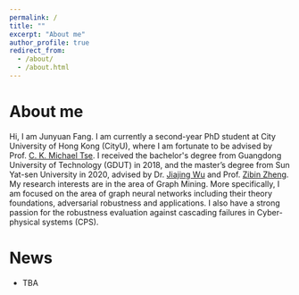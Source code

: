 ```yaml
---
permalink: /
title: ""
excerpt: "About me"
author_profile: true
redirect_from: 
  - /about/
  - /about.html
---
```




# About me

Hi, I am Junyuan Fang. I am currently a second-year PhD student at City University of Hong Kong (CityU), where I am fortunate to be advised by Prof. [C. K. Michael Tse](https://www.ee.cityu.edu.hk/~chitse/). I received the bachelor's degree from Guangdong  University of Technology (GDUT) in 2018, and the master’s degree from Sun Yat-sen University in 2020, advised by Dr. [Jiajing Wu](https://cse.sysu.edu.cn/content/2575) and Prof. [Zibin Zheng](http://www.zibinzheng.com/). My research interests are in the area of Graph Mining. More specifically, I am focused on the area of graph neural networks including their theory foundations, adversarial robustness and applications. I also have a strong passion for the robustness evaluation against cascading failures in Cyber-physical systems (CPS).

# News

- TBA

